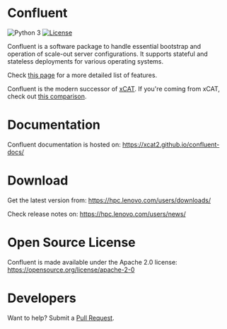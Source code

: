 # Confluent

![Python 3](https://img.shields.io/badge/python-3-blue.svg) [![License](https://img.shields.io/badge/license-Apache%202.0-blue.svg)](https://github.com/xcat2/confluent/blob/master/LICENSE)

Confluent is a software package to handle essential bootstrap and operation of scale-out server configurations.
It supports stateful and stateless deployments for various operating systems.

Check [this page](https://hpc.lenovo.com/users/documentation/whatisconfluent.html
) for a more detailed list of features.

Confluent is the modern successor of [xCAT](https://github.com/xcat2/xcat-core).
If you're coming from xCAT, check out [this comparison](https://hpc.lenovo.com/users/documentation/confluentvxcat.html).

# Documentation

Confluent documentation is hosted on: https://xcat2.github.io/confluent-docs/

# Download

Get the latest version from: https://hpc.lenovo.com/users/downloads/

Check release notes on: https://hpc.lenovo.com/users/news/

# Open Source License

Confluent is made available under the Apache 2.0 license: https://opensource.org/license/apache-2-0

# Developers

Want to help? Submit a [Pull Request](https://github.com/xcat2/confluent/pulls).
